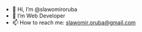- 👋 Hi, I’m @slawomiroruba
- 👀 I’m Web Developer
- 📫 How to reach me: slawomir.oruba@gmail.com

<!---
slawomiroruba/slawomiroruba is a ✨ special ✨ repository because its `README.md` (this file) appears on your GitHub profile.
You can click the Preview link to take a look at your changes.
--->
